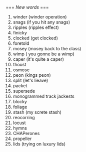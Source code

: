 === *New words* ===

1. winder (winder operation)
2. snags (if you hit any snags)
3. ripples (ripples effect)
4. finicky
5. clocked (get clocked)
6. foretold
7. mosey (mosey back to the class)
8. wimp ( you gonne be a wimp)
9. caper (it's quite a caper)
10. thoust
11. osmose
12. peon (kings peon)
13. split (let's lieave)
14. packet
15. supersede
16. monogrammed track jackests
17. blocky
18. foliage
19. stash (my screte stash)
20. reocorring
21. locust
22. hymns
23. CHAPerones
24. propeller
25. lids (trying on luxury lids)
